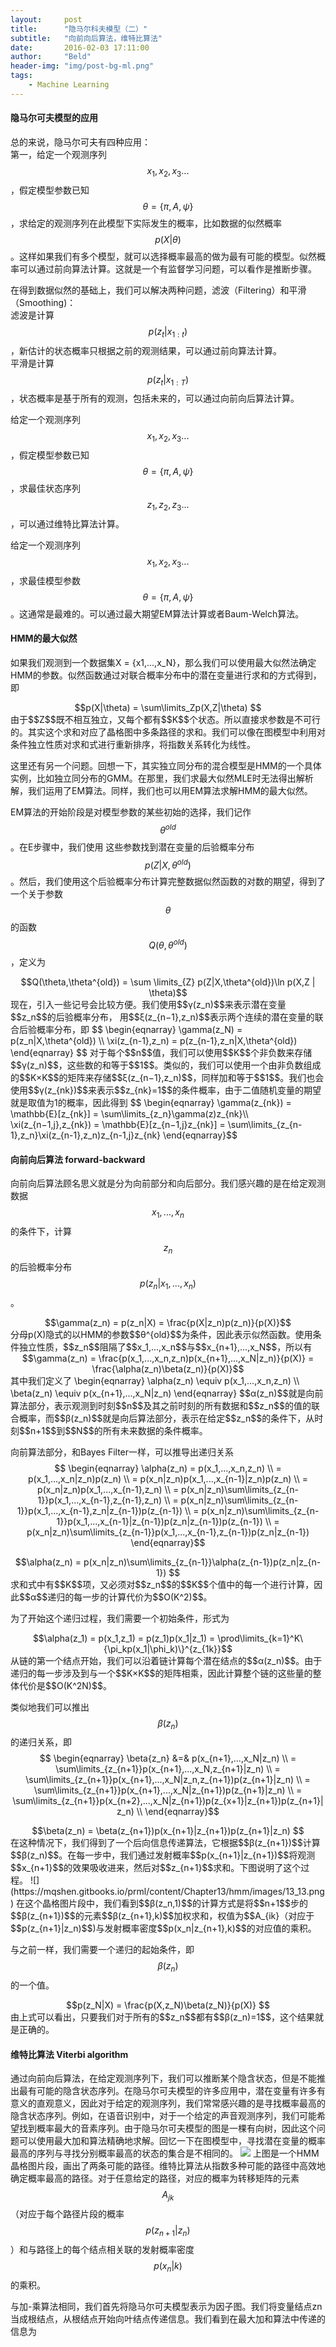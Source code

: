 ```yaml
---
layout:     post
title:      "隐马尔科夫模型（二）"
subtitle:   "向前向后算法，维特比算法"
date:       2016-02-03 17:11:00
author:     "Beld"
header-img: "img/post-bg-ml.png"
tags:
    - Machine Learning
---
```


#### 隐马尔可夫模型的应用

总的来说，隐马尔可夫有四种应用：  
第一，给定一个观测序列$$x_1,x_2,x_3...$$，假定模型参数已知$$\theta=\{\pi,A,\psi\}$$，求给定的观测序列在此模型下实际发生的概率，比如数据的似然概率$$p(X|\theta)$$。这样如果我们有多个模型，就可以选择概率最高的做为最有可能的模型。似然概率可以通过前向算法计算。这就是一个有监督学习问题，可以看作是推断步骤。

在得到数据似然的基础上，我们可以解决两种问题，滤波（Filtering）和平滑（Smoothing)：  
滤波是计算$$p(z_t|x_{1:t})$$，新估计的状态概率只根据之前的观测结果，可以通过前向算法计算。  
平滑是计算$$p(z_t|x_{1:T})$$，状态概率是基于所有的观测，包括未来的，可以通过向前向后算法计算。

给定一个观测序列$$x_1,x_2,x_3...$$，假定模型参数已知$$\theta =\{\pi,A,\psi\}$$，求最佳状态序列$$z_1,z_2,z_3...$$，可以通过维特比算法计算。

给定一个观测序列$$x_1,x_2,x_3...$$，求最佳模型参数$$\theta =\{\pi,A,\psi\}$$。这通常是最难的。可以通过最大期望EM算法计算或者Baum-Welch算法。

#### HMM的最大似然
如果我们观测到一个数据集X = \{x1,...,x_N\}，那么我们可以使用最大似然法确定HMM的参数。似然函数通过对联合概率分布中的潜在变量进行求和的方式得到，即
<center>$$p(X|\theta) = \sum\limits_Zp(X,Z|\theta) $$</center>
由于$$Z$$既不相互独立，又每个都有$$K$$个状态。所以直接求参数是不可行的。其实这个求和对应了晶格图中多条路径的求和。我们可以像在图模型中利用对条件独立性质对求和式进行重新排序，将指数关系转化为线性。

这里还有另一个问题。回想一下，其实独立同分布的混合模型是HMM的一个具体实例，比如独立同分布的GMM。在那里，我们求最大似然MLE时无法得出解析解，我们运用了EM算法。同样，我们也可以用EM算法求解HMM的最大似然。

EM算法的开始阶段是对模型参数的某些初始的选择，我们记作$$θ^{old}$$。在E步骤中，我们使用 这些参数找到潜在变量的后验概率分布$$p(Z|X,θ^{old})$$。然后，我们使用这个后验概率分布计算完整数据似然函数的对数的期望，得到了一个关于参数$$θ$$的函数$$Q(θ,θ^{old})$$，定义为
<center>$$Q(\theta,\theta^{old}) = \sum \limits_{Z} p(Z|X,\theta^{old})\ln p(X,Z | \theta)$$</center>
现在，引入一些记号会比较方便。我们使用$$γ(z_n)$$来表示潜在变量$$z_n$$的后验概率分布， 用$$ξ(z_{n−1},z_n)$$表示两个连续的潜在变量的联合后验概率分布，即
$$
\begin{eqnarray}
\gamma(z_N) = p(z_n|X,\theta^{old}) \\
\xi(z_{n-1},z_n) = p(z_{n-1},z_n|X,\theta^{old})
\end{eqnarray}
$$
对于每个$$n$$值，我们可以使用$$K$$个非负数来存储$$γ(z_n)$$，这些数的和等于$$1$$。类似的，我们可以使用一个由非负数组成的$$K×K$$的矩阵来存储$$ξ(z_{n−1},z_n)$$，同样加和等于$$1$$。我们也会使用$$γ(z_{nk})$$来表示$$z_{nk}=1$$的条件概率，由于二值随机变量的期望就是取值为1的概率，因此得到
$$
\begin{eqnarray}
\gamma(z_{nk}) = \mathbb{E}[z_{nk}] = \sum\limits_{z_n}\gamma(z)z_{nk}\\
\xi(z_{n−1,j},z_{nk}) = \mathbb{E}[z_{n−1,j}z_{nk}] = \sum\limits_{z_{n-1},z_n}\xi(z_{n-1},z_n)z_{n-1,j}z_{nk}
\end{eqnarray}$$

#### 向前向后算法 forward-backward
向前向后算法顾名思义就是分为向前部分和向后部分。我们感兴趣的是在给定观测数据$$x_1,...,x_n$$的条件下，计算$$z_n$$的后验概率分布$$p(z_n|x_1,...,x_n)$$。
<center>$$\gamma(z_n) = p(z_n|X) = \frac{p(X|z_n)p(z_n)}{p(X)}$$</center>
分母p(X)隐式的以HMM的参数$$θ^{old}$$为条件，因此表示似然函数。使用条件独立性质，$$z_n$$阻隔了$$x_1,...,x_n$$与$$x_{n+1},...,x_N$$，所以有
<center>$$\gamma(z_n) = \frac{p(x_1,...,x_n,z_n)p(x_{n+1},...,x_N|z_n)}{p(X)} = \frac{\alpha(z_n)\beta(z_n)}{p(X)}$$</center>
其中我们定义了
\begin{eqnarray}
\alpha(z_n) \equiv p(x_1,...,x_n,z_n)  \\
\beta(z_n) \equiv p(x_{n+1},...,x_N|z_n)
\end{eqnarray}
$$α(z_n)$$就是向前算法部分，表示观测到时刻$$n$$及其之前时刻的所有数据和$$z_n$$的值的联合概率，而$$β(z_n)$$就是向后算法部分，表示在给定$$z_n$$的条件下，从时刻$$n+1$$到$$N$$的所有未来数据的条件概率。

向前算法部分，和Bayes Filter一样，可以推导出递归关系
$$
\begin{eqnarray}
\alpha(z_n) = p(x_1,...,x_n,z_n) \\
= p(x_1,...,x_n|z_n)p(z_n) \\
= p(x_n|z_n)p(x_1,...,x_{n-1}|z_n)p(z_n) \\
= p(x_n|z_n)p(x_1,...,x_{n-1},z_n) \\
= p(x_n|z_n)\sum\limits_{z_{n-1}}p(x_1,...,x_{n-1},z_{n-1},z_n) \\
= p(x_n|z_n)\sum\limits_{z_{n-1}}p(x_1,...,x_{n-1},z_n|z_{n-1})p(z_{n-1}) \\
= p(x_n|z_n)\sum\limits_{z_{n-1}}p(x_1,...,x_{n-1}|z_{n-1})p(z_n|z_{n-1})p(z_{n-1}) \\
= p(x_n|z_n)\sum\limits_{z_{n-1}}p(x_1,...,x_{n-1},z_{n-1})p(z_n|z_{n-1})
\end{eqnarray}$$
<center>$$\alpha(z_n) = p(x_n|z_n)\sum\limits_{z_{n-1}}\alpha(z_{n-1})p(z_n|z_{n-1}) $$</center>
求和式中有$$K$$项，又必须对$$z_n$$的$$K$$个值中的每一个进行计算，因此$$α$$递归的每一步的计算代价为$$O(K^2)$$。

为了开始这个递归过程，我们需要一个初始条件，形式为
<center>$$\alpha(z_1) = p(x_1,z_1) = p(z_1)p(x_1|z_1) = \prod\limits_{k=1}^K\{\pi_kp(x_1|\phi_k)\}^{z_{1k}}$$</center>
从链的第一个结点开始，我们可以沿着链计算每个潜在结点的$$α(z_n)$$。由于递归的每一步涉及到与一个$$K×K$$的矩阵相乘，因此计算整个链的这些量的整体代价是$$O(K^2N)$$。

类似地我们可以推出$$β(z_n)$$的递归关系，即
$$
\begin{eqnarray}
\beta{z_n} &=& p(x_{n+1},...,x_N|z_n) \\
= \sum\limits_{z_{n+1}}p(x_{n+1},...,x_N,z_{n+1}|z_n) \\
= \sum\limits_{z_{n+1}}p(x_{n+1},...,x_N|z_n,z_{n+1})p(z_{n+1}|z_n) \\
= \sum\limits_{z_{n+1}}p(x_{n+1},...,x_N|z_{n+1})p(z_{n+1}|z_n) \\
= \sum\limits_{z_{n+1}}p(x_{n+2},...,x_N|z_{n+1})p(z_{x+1}|z_{n+1})p(z_{n+1}|z_n) \\
\end{eqnarray}$$
<center>$$\beta(z_n) = \beta(z_{n+1})p(x_{n+1}|z_{n+1})p(z_{n+1}|z_n) $$</center>
在这种情况下，我们得到了一个后向信息传递算法，它根据$$β(z_{n+1})$$计算$$β(z_n)$$。在每一步中，我们通过发射概率$$p(x_{n+1}|z_{n+1})$$将观测$$x_{n+1}$$的效果吸收进来，然后对$$z_{n+1}$$求和。下图说明了这个过程。
![](https://mqshen.gitbooks.io/prml/content/Chapter13/hmm/images/13_13.png)
在这个晶格图片段中，我们看到$$β(z_n,1)$$的计算方式是将$$n+1$$步的$$β(z_{n+1})$$的元素$$β(z_{n+1},k)$$加权求和，权值为$$A_{ik}（对应于$$p(z_{n+1}|z_n)$$)与发射概率密度$$p(x_n|z_{n+1},k)$$的对应值的乘积。

与之前一样，我们需要一个递归的起始条件，即$$β(z_n)$$的一个值。
<center>$$p(z_N|X) = \frac{p(X,z_N)\beta(z_N)}{p(X)} $$</center>
由上式可以看出，只要我们对于所有的$$z_n$$都有$$β(z_n)=1$$，这个结果就是正确的。

#### 维特比算法 Viterbi algorithm
通过向前向后算法，在给定观测序列下，我们可以推断某个隐含状态，但是不能推出最有可能的隐含状态序列。在隐马尔可夫模型的许多应用中，潜在变量有许多有意义的直观意义，因此对于给定的观测序列，我们常常感兴趣的是寻找概率最高的隐含状态序列。例如，在语音识别中，对于一个给定的声音观测序列，我们可能希望找到概率最大的音素序列。由于隐马尔可夫模型的图是一棵有向树，因此这个问题可以使用最大加和算法精确地求解。回忆一下在图模型中，寻找潜在变量的概率最高的序列与寻找分别概率最高的状态的集合是不相同的。
![](https://mqshen.gitbooks.io/prml/content/Chapter13/hmm/images/13_16.png)
上图是一个HMM晶格图片段，画出了两条可能的路径。维特比算法从指数多种可能的路径中高效地确定概率最高的路径。对于任意给定的路径，对应的概率为转移矩阵的元素$$A_{jk}$$（对应于每个路径片段的概率$$p(z_{n+1}|z_n)$$）和与路径上的每个结点相关联的发射概率密度$$p(x_n|k)$$的乘积。

与加-乘算法相同，我们首先将隐马尔可夫模型表示为因子图。我们将变量结点zn当成根结点，从根结点开始向叶结点传递信息。我们看到在最大加和算法中传递的信息为
